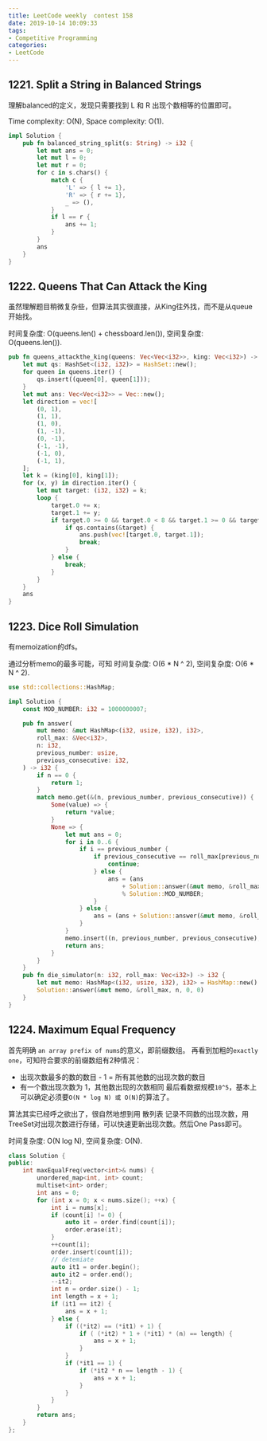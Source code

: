 ```yaml
---
title: LeetCode weekly  contest 158
date: 2019-10-14 10:09:33
tags:
- Competitive Programming
categories:
- LeetCode
---
```


## 1221. Split a String in Balanced Strings

理解balanced的定义，发现只需要找到 L 和 R 出现个数相等的位置即可。

Time complexity: O(N),
Space complexity: O(1).

```rust
impl Solution {
    pub fn balanced_string_split(s: String) -> i32 {
        let mut ans = 0;
        let mut l = 0;
        let mut r = 0;
        for c in s.chars() {
            match c {
                'L' => { l += 1},
                'R' => { r += 1},
                _ => (),
            }
            if l == r {
                ans += 1;
            }
        }
        ans
    }
}
```

## 1222. Queens That Can Attack the King

虽然理解题目稍微复杂些，但算法其实很直接，从King往外找，而不是从queue开始找。

时间复杂度: O(queens.len() + chessboard.len()),
空间复杂度: O(queens.len()).

```rust
pub fn queens_attackthe_king(queens: Vec<Vec<i32>>, king: Vec<i32>) -> Vec<Vec<i32>> {
    let mut qs: HashSet<(i32, i32)> = HashSet::new();
    for queen in queens.iter() {
        qs.insert((queen[0], queen[1]));
    }
    let mut ans: Vec<Vec<i32>> = Vec::new();
    let direction = vec![
        (0, 1),
        (1, 1),
        (1, 0),
        (1, -1),
        (0, -1),
        (-1, -1),
        (-1, 0),
        (-1, 1),
    ];
    let k = (king[0], king[1]);
    for (x, y) in direction.iter() {
        let mut target: (i32, i32) = k;
        loop {
            target.0 += x;
            target.1 += y;
            if target.0 >= 0 && target.0 < 8 && target.1 >= 0 && target.1 < 8 {
                if qs.contains(&target) {
                    ans.push(vec![target.0, target.1]);
                    break;
                }
            } else {
                break;
            }
        }
    }
    ans
}
```

## 1223. Dice Roll Simulation

有memoization的dfs。

通过分析memo的最多可能，可知
时间复杂度: O(6 * N ^ 2),
空间复杂度: O(6 * N ^ 2).

```rust
use std::collections::HashMap;

impl Solution {
    const MOD_NUMBER: i32 = 1000000007;

    pub fn answer(
        mut memo: &mut HashMap<(i32, usize, i32), i32>,
        roll_max: &Vec<i32>,
        n: i32,
        previous_number: usize,
        previous_consecutive: i32,
    ) -> i32 {
        if n == 0 {
            return 1;
        }
        match memo.get(&(n, previous_number, previous_consecutive)) {
            Some(value) => {
                return *value;
            }
            None => {
                let mut ans = 0;
                for i in 0..6 {
                    if i == previous_number {
                        if previous_consecutive == roll_max[previous_number] {
                            continue;
                        } else {
                            ans = (ans
                                + Solution::answer(&mut memo, &roll_max, n - 1, i, previous_consecutive + 1))
                                % Solution::MOD_NUMBER;
                        }
                    } else {
                        ans = (ans + Solution::answer(&mut memo, &roll_max, n - 1, i, 1)) % Solution::MOD_NUMBER;
                    }
                }
                memo.insert((n, previous_number, previous_consecutive), ans);
                return ans;
            }
        }
    }
    pub fn die_simulator(n: i32, roll_max: Vec<i32>) -> i32 {
        let mut memo: HashMap<(i32, usize, i32), i32> = HashMap::new();
        Solution::answer(&mut memo, &roll_max, n, 0, 0)
    }
}
```

## 1224. Maximum Equal Frequency

首先明确 `an array prefix of nums`的意义，即前缀数组。
再看到加粗的`exactly one`，可知符合要求的前缀数组有2种情况：
- 出现次数最多的数的数目 - 1 = 所有其他数的出现次数的数目
- 有一个数出现次数为 1，其他数出现的次数相同
最后看数据规模`10^5`，基本上可以确定必须要`O(N * log N) 或 O(N)`的算法了。

算法其实已经呼之欲出了，很自然地想到用 散列表 记录不同数的出现次数，用 TreeSet对出现次数进行存储，可以快速更新出现次数。然后One Pass即可。

时间复杂度: O(N log N),
空间复杂度: O(N).

```cpp
class Solution {
public:
    int maxEqualFreq(vector<int>& nums) {
        unordered_map<int, int> count;
        multiset<int> order;
        int ans = 0;
        for (int x = 0; x < nums.size(); ++x) {
            int i = nums[x];
            if (count[i] != 0) {
                auto it = order.find(count[i]);
                order.erase(it);
            }
            ++count[i];
            order.insert(count[i]);
            // detemiate
            auto it1 = order.begin();
            auto it2 = order.end();
            --it2;
            int n = order.size() - 1;
            int length = x + 1;
            if (it1 == it2) {
                ans = x + 1;
            } else {
                if ((*it2) == (*it1) + 1) {
                    if ( (*it2) * 1 + (*it1) * (n) == length) {
                        ans = x + 1;
                    }
                }
                if (*it1 == 1) {
                    if (*it2 * n == length - 1) {
                        ans = x + 1;
                    }
                }
            }
        }
        return ans;
    }
};
```